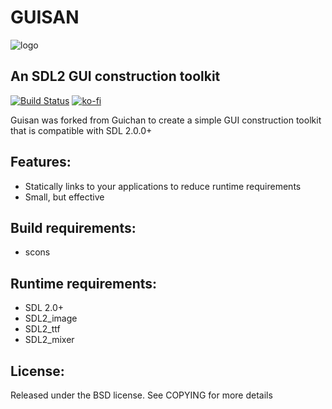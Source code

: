 # GUISAN

![logo](examples/guisan.png "GUISAN")

## An SDL2 GUI construction toolkit

[![Build Status](https://travis-ci.org/gbaudic/guisan.svg?branch=master)](https://travis-ci.org/gbaudic/guisan)
[![ko-fi](https://ko-fi.com/img/githubbutton_sm.svg)](https://ko-fi.com/Q5Q2QF1PE)

Guisan was forked from Guichan to create a simple GUI construction toolkit that is compatible with SDL 2.0.0+

## Features:

* Statically links to your applications to reduce runtime requirements
* Small, but effective

## Build requirements:

* scons

## Runtime requirements:

* SDL 2.0+
* SDL2_image
* SDL2_ttf
* SDL2_mixer

## License:

Released under the BSD license. See COPYING for more details
